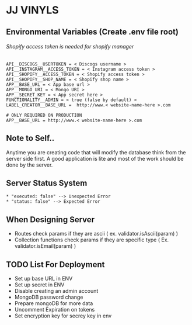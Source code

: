 # JJ VINYLS

## Environmental Variables (Create .env file root)
###### Shopify access token is needed for shopify manager
```
API__DISCOGS__USERTOKEN = < Discogs username >
API__INSTAGRAM__ACCESS_TOKEN = < Instagram access token >
API__SHOPIFY__ACCESS_TOKEN = < Shopify access token >
API__SHOPIFY__SHOP_NAME = < Shopify shop name >
APP__BASE_URL = < App base url >
APP__MONGO_URI = < Mongo URI >
APP__SECRET_KEY = < App secret here >
FUNCTIONALITY__ADMIN = < true (false by default) >
LABEL_CREATOR__BASE_URL =  http://www.< website-name-here >.com

# ONLY REQUIRED ON PRODUCTION
APP__BASE_URL = http://www.< website-name-here >.com
```
## Note to Self..
Anytime you are creating code that will modify the database think from the server side first. A good application is lite and most of the work should be done by the server.


## Server Status System
```
* "executed: false" --> Unexpected Error
* "status: false" --> Expected Error
``` 

## When Designing Server
* Routes check params if they are ascii ( ex. validator.isAscii(param) )
* Collection functions check params if they are specific type ( Ex. validator.isEmail(param) )


## TODO List For Deployment
* Set up base URL in ENV
* Set up secret in ENV
* Disable creating an admin account
* MongoDB password change
* Prepare mongoDB for more data
* Uncomment Expiration on tokens
* Set encryption key for secrey key in env
